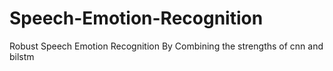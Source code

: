 # Speech-Emotion-Recognition
Robust Speech Emotion Recognition By Combining the strengths of cnn and bilstm
